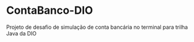 # ContaBanco-DIO
Projeto de desafio de simulação de conta bancária no terminal para trilha Java da DIO
